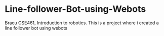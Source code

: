 # Line-follower-Bot-using-Webots
Bracu CSE461, Introduction to robotics. This is a project where i created a line follower bot using webots
